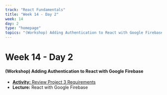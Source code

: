 ```yaml
---
track: "React Fundamentals"
title: "Week 14 - Day 2"
week: 14
day: 2
type: "homepage"
topics: "(Workshop) Adding Authentication to React with Google Firebase"
---
```



# Week 14 - Day 2

#### (Workshop) Adding Authentication to React with Google Firebase

- [**Activity:** Review Project 3 Requirements](/unit-projects/unit-three-project-requirements)
- **Lecture:** React with Google Firebase
